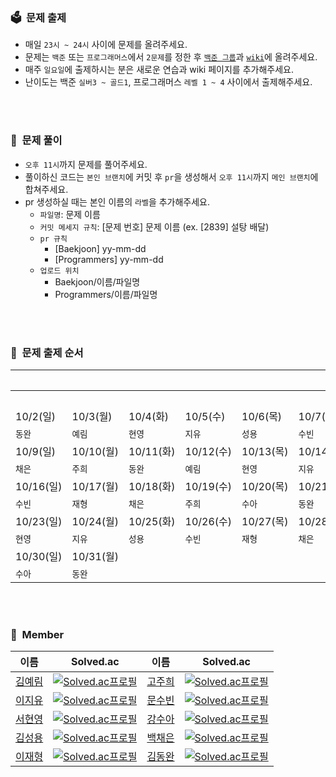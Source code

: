 ### 🗳&nbsp;&nbsp;문제 출제
- 매일 `23시 ~ 24시` 사이에 문제를 올려주세요.
- 문제는 `백준` 또는 `프로그래머스`에서 `2문제`를 정한 후 [`백준 그룹`](https://www.acmicpc.net/group/practice/15438)과 [`wiki`](https://github.com/aerimforest/CS-Study/wiki)에 올려주세요.
- 매주 `일요일`에 출제하시는 분은 새로운 연습과 wiki 페이지를 추가해주세요.
- 난이도는 백준 `실버3 ~ 골드1`, 프로그래머스 `레벨 1 ~ 4` 사이에서 출제해주세요.

<br/><br/>

### 📄&nbsp;&nbsp;문제 풀이
- `오후 11시`까지 문제를 풀어주세요.
- 풀이하신 코드는 `본인 브랜치`에 커밋 후 `pr`을 생성해서 `오후 11시`까지 `메인 브랜치`에 합쳐주세요.
- pr 생성하실 때는 본인 이름의 `라벨`을 추가해주세요.
  - `파일명`: 문제 이름
  - `커밋 메세지 규칙`: [문제 번호] 문제 이름 (ex. [2839] 설탕 배달)
  - `pr 규칙`
    - [Baekjoon] yy-mm-dd
    - [Programmers] yy-mm-dd
  - `업로드 위치`
    - Baekjoon/이름/파일명
    - Programmers/이름/파일명
    

<br/><br/>

### 🔗&nbsp;&nbsp;문제 출제 순서
|||||||10/1(토)|
|-|-|-|-|-|-|-|
|||||||`주희`|
|10/2(일)|10/3(월)|10/4(화)|10/5(수)|10/6(목)|10/7(금)|10/8(토)|
|`동완`|`예림`|`현영`|`지유`|`성용`|`수빈`|`재형`|
|10/9(일)|10/10(월)|10/11(화)|10/12(수)|10/13(목)|10/14(금)|10/15(토)|
|`채은`|`주희`|`동완`|`예림`|`현영`|`지유`|`성용`|
|10/16(일)|10/17(월)|10/18(화)|10/19(수)|10/20(목)|10/21(금)|10/22(토)|
|`수빈`|`재형`|`채은`|`주희`|`수아`|`동완`|`예림`|
|10/23(일)|10/24(월)|10/25(화)|10/26(수)|10/27(목)|10/28(금)|10/29(토)|
|`현영`|`지유`|`성용`|`수빈`|`재형`|`채은`|`주희`|
|10/30(일)|10/31(월)||||||
|`수아`|`동완`|||||

<br/><br/>

### 👥&nbsp;&nbsp;Member
|이름|Solved.ac|이름|Solved.ac|
|--|--|--|--|
|[김예림](https://github.com/aerimforest)|[![Solved.ac프로필](http://mazassumnida.wtf/api/mini/generate_badge?boj=yerim5287)](https://solved.ac/yerim5287)|[고주희](https://github.com/ko509)|[![Solved.ac프로필](http://mazassumnida.wtf/api/mini/generate_badge?boj=budludl)](https://solved.ac/budludl)|
|[이지유](https://github.com/jiyoulee)|[![Solved.ac프로필](http://mazassumnida.wtf/api/mini/generate_badge?boj=earth)](https://solved.ac/earth)|[문수빈](https://github.com/subinmun1997)|[![Solved.ac프로필](http://mazassumnida.wtf/api/mini/generate_badge?boj=subeloper)](https://solved.ac/subeloper)|
|[서현영](https://github.com/magnolia5)|[![Solved.ac프로필](http://mazassumnida.wtf/api/mini/generate_badge?boj=magnolia5)](https://solved.ac/magnolia5)|[강수아](https://github.com/rkdtndk99)|[![Solved.ac프로필](http://mazassumnida.wtf/api/mini/generate_badge?boj=christinek99)](https://solved.ac/christinek99)|
|[김성용](https://github.com/soeng-dev)|[![Solved.ac프로필](http://mazassumnida.wtf/api/mini/generate_badge?boj=tjddyd1565)](https://solved.ac/tjddyd1565)|[백채은](https://github.com/ABChaeeun)|[![Solved.ac프로필](http://mazassumnida.wtf/api/mini/generate_badge?boj=ceunnii)](https://solved.ac/ceunnii)|
|[이재형](https://github.com/jhl8041)|[![Solved.ac프로필](http://mazassumnida.wtf/api/mini/generate_badge?boj=jhl8041)](https://solved.ac/jhl8041)|[김동완](https://github.com/holawan)|[![Solved.ac프로필](http://mazassumnida.wtf/api/mini/generate_badge?boj=asdf134652)](https://solved.ac/asdf134652)|
